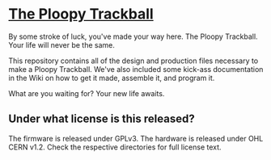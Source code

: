 # [The Ploopy Trackball](https://www.ploopy.co/)

By some stroke of luck, you've made your way here. The Ploopy Trackball. Your life will never be the same.

This repository contains all of the design and production files necessary to make a Ploopy Trackball. We've also included some kick-ass documentation in the Wiki on how to get it made, assemble it, and program it.

What are you waiting for? Your new life awaits.

## Under what license is this released?

The firmware is released under GPLv3. The hardware is released under OHL CERN v1.2. Check the respective directories for full license text.
